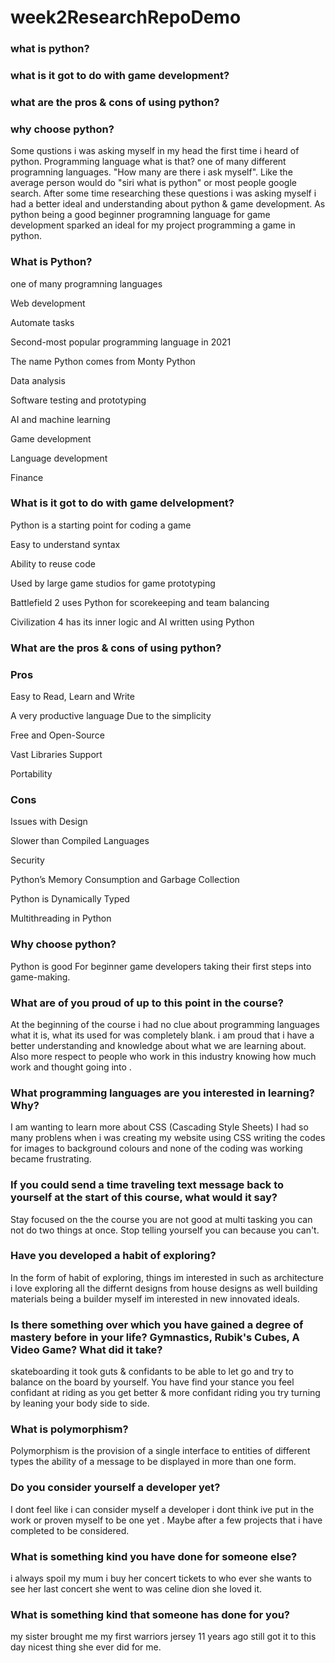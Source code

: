# week2ResearchRepoDemo

### what is python?

### what is it got to do with game development?

### what are the pros & cons of using python?

### why choose python?

Some qustions i was asking myself in my head the first time i heard of python. Programming language what is that? one of many different programning languages. "How many are there i ask myself". Like the average person would do "siri what is python" or most people google search. After some time researching these questions i was asking myself i had a better ideal and understanding about python & game development. As python being a good beginner programning language for game development sparked an ideal for my project programming a game in python.

### What is Python?

one of many programning languages

Web development

Automate tasks

Second-most popular programming language in 2021

The name Python comes from Monty Python

Data analysis

Software testing and prototyping

AI and machine learning

Game development

Language development

Finance

### What is it got to do with game delvelopment?

Python is a starting point for coding a game

Easy to understand syntax

Ability to reuse code

Used by large game studios for game prototyping

Battlefield 2 uses Python for scorekeeping and team balancing

Civilization 4 has its inner logic and AI written using Python

### What are the pros & cons of using python?

### Pros

Easy to Read, Learn and Write

A very productive language Due to the simplicity

Free and Open-Source

Vast Libraries Support

Portability

### Cons

Issues with Design

Slower than Compiled Languages

Security

Python’s Memory Consumption and Garbage Collection

Python is Dynamically Typed

Multithreading in Python

### Why choose python?

Python is good For beginner game developers taking their first steps into game-making.

### What are of you proud of up to this point in the course?

At the beginning of the course i had no clue about programming languages what it is, what its used for was completely blank. i am proud that i have a better understanding and knowledge about what we are learning about. Also more respect to people who work in this industry knowing how much work and thought going into .

### What programming languages are you interested in learning? Why?

I am wanting to learn more about CSS (Cascading Style Sheets) I had so many problens when i was creating my website using CSS writing the codes for images to background colours and none of the coding was working became frustrating.

### If you could send a time traveling text message back to yourself at the start of this course, what would it say?

Stay focused on the the course you are not good at multi tasking you can not do two things at once. Stop telling yourself you can because you can't.

### Have you developed a habit of exploring?


In the form of habit of exploring, things im interested in such as architecture i love exploring all the differnt designs from house designs 
as well building  materials being a builder myself im interested in new innovated ideals.

 
 ### Is there something over which you have gained a degree of mastery before in your life? Gymnastics, Rubik's Cubes, A Video Game? What did it take?
 
 skateboarding it took guts & confidants to be able to let go and try to balance on the board by yourself. You
 have find your stance you feel confidant at riding as you get better & more  confidant riding you try turning by 
 leaning your body side to side.
 
 
 ### What is polymorphism?
 
 Polymorphism is the provision of a single interface to entities of different types 
 the ability of a message to be displayed in more than one form.
 
 ### Do you consider yourself a developer yet?
 
 I dont feel like i can consider myself a developer i dont think ive put in the work 
 or proven myself to be one yet . Maybe after a few projects that i have completed 
 to be considered.
 
### What is something kind you have done for someone else?

i always spoil my mum i buy her concert tickets to who ever she wants to see her last concert she went to was celine dion
she loved it.


### What is something kind that someone has done for you?

my sister brought me my first warriors jersey 11 years ago still got it to this day 
nicest thing she ever did for me.




 
 
 
 
 
 
 
 
 

